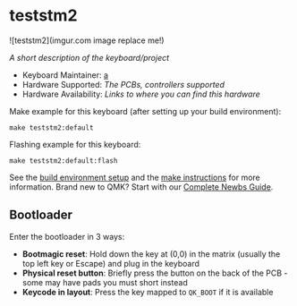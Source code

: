 # teststm2

![teststm2](imgur.com image replace me!)

*A short description of the keyboard/project*

* Keyboard Maintainer: [a](https://github.com/a)
* Hardware Supported: *The PCBs, controllers supported*
* Hardware Availability: *Links to where you can find this hardware*

Make example for this keyboard (after setting up your build environment):

    make teststm2:default

Flashing example for this keyboard:

    make teststm2:default:flash

See the [build environment setup](https://docs.qmk.fm/#/getting_started_build_tools) and the [make instructions](https://docs.qmk.fm/#/getting_started_make_guide) for more information. Brand new to QMK? Start with our [Complete Newbs Guide](https://docs.qmk.fm/#/newbs).

## Bootloader

Enter the bootloader in 3 ways:

* **Bootmagic reset**: Hold down the key at (0,0) in the matrix (usually the top left key or Escape) and plug in the keyboard
* **Physical reset button**: Briefly press the button on the back of the PCB - some may have pads you must short instead
* **Keycode in layout**: Press the key mapped to `QK_BOOT` if it is available
